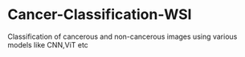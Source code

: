 # Cancer-Classification-WSI

Classification of cancerous and non-cancerous images using various models like CNN,ViT etc
